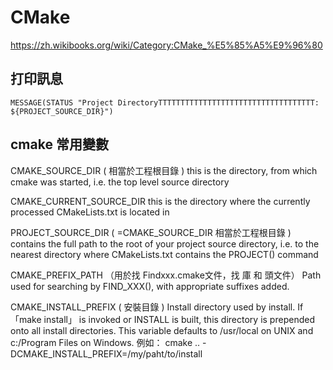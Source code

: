 # CMake


https://zh.wikibooks.org/wiki/Category:CMake_%E5%85%A5%E9%96%80


## 打印訊息
```
MESSAGE(STATUS "Project DirectoryTTTTTTTTTTTTTTTTTTTTTTTTTTTTTTTTTTT: ${PROJECT_SOURCE_DIR}")
```

## cmake 常用變數


CMAKE_SOURCE_DIR ( 相當於工程根目錄 ) 
this is the directory, from which cmake was started, i.e. the top level source directory

CMAKE_CURRENT_SOURCE_DIR 
this is the directory where the currently processed CMakeLists.txt is located in

PROJECT_SOURCE_DIR ( =CMAKE_SOURCE_DIR 相當於工程根目錄 ) 
contains the full path to the root of your project source directory, i.e. to the nearest directory where CMakeLists.txt contains the PROJECT() command

CMAKE_PREFIX_PATH （用於找 Findxxx.cmake文件，找 庫 和 頭文件） 
Path used for searching by FIND_XXX(), with appropriate suffixes added.

CMAKE_INSTALL_PREFIX ( 安裝目錄 ) 
Install directory used by install. 
If 「make install」 is invoked or INSTALL is built, this directory is prepended onto all install directories. This variable defaults to /usr/local on UNIX and c:/Program Files on Windows. 
例如： cmake .. -DCMAKE_INSTALL_PREFIX=/my/paht/to/install 
